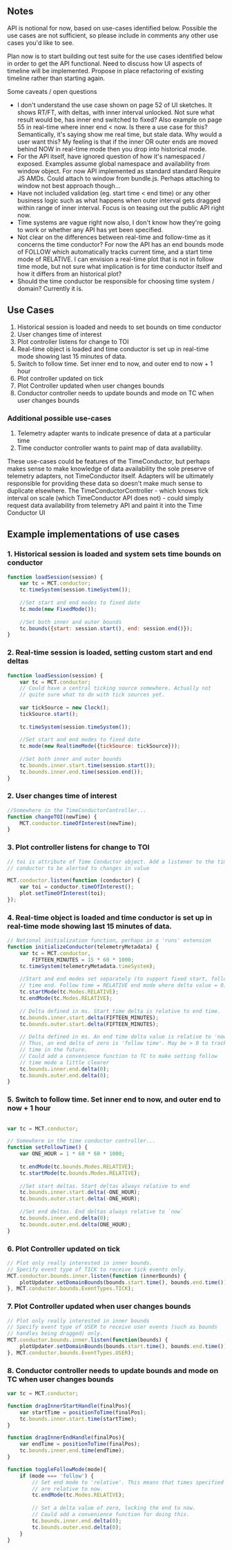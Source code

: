 ## Notes
API is notional for now, based on use-cases identified below. Possible the 
use cases are not sufficient, so please include in comments 
any other use cases you'd like to see. 

Plan now is to start building out test suite for the use cases identified below
in order to get the API functional. Need to discuss how UI aspects of timeline will be implemented.
Propose in place refactoring of existing timeline rather than starting again.

Some caveats / open questions
* I don't understand the use case shown on page 52 of UI sketches. It shows RT/FT, with deltas, 
with inner interval unlocked. Not sure what result would be, has inner end switched to fixed?
Also example on page 55 in real-time where inner end < now. Is there a use case for this? Semantically, it's saying
show me real time, but stale data. Why would a user want this? My feeling is that if the inner 
OR outer ends are moved behind NOW in real-time mode then you drop into historical mode.
* For the API itself, have ignored question of how it's namespaced / exposed. 
Examples assume global namespace and availability from window object. 
For now API implemented as standard standard Require JS AMDs. Could attach 
to window from bundle.js. Perhaps attaching to window not best approach though...
* Have not included validation (eg. start time < end time) or any other 
business logic such as what happens when outer interval gets dragged 
within range of inner interval. Focus is on teasing out the public API 
right now. 
* Time systems are vague right now also, I don't know how they're going 
to work or whether any API has yet been specified.
* Not clear on the differences between real-time and follow-time as it 
concerns the time conductor? For now the API has an end bounds mode
of FOLLOW which automatically tracks current time, and a start time mode 
of RELATIVE. I can envision a real-time plot that is not in follow time mode, 
but not sure what implication is for time conductor itself and how it 
differs from an historical plot?
* Should the time conductor be responsible for choosing time system / domain? Currently 
it is.

## Use Cases
1. Historical session is loaded and needs to set bounds on time conductor
2. User changes time of interest
3. Plot controller listens for change to TOI
4. Real-time object is loaded and time conductor is set up in real-time mode showing last 15 minutes of data.
5. Switch to follow time. Set inner end to now, and outer end to now + 1 hour
6. Plot controller updated on tick
7. Plot Controller updated when user changes bounds
8. Conductor controller needs to update bounds and mode on TC when user changes bounds

### Additional possible use-cases
1. Telemetry adapter wants to indicate presence of data at a particular time
2. Time conductor controller wants to paint map of data availability.

These use-cases could be features of the TimeConductor, but perhaps makes 
sense to make knowledge of data availability the sole preserve of telemetry 
adapters, not TimeConductor itself. Adapters will be ultimately responsible 
for providing these data so doesn't make much sense to duplicate elsewhere.
The TimeConductorController - which knows tick interval on scale (which 
TimeConductor API does not) - could simply request data availability from 
telemetry API and paint it into the Time Conductor UI

## Example implementations of use cases
### 1. Historical session is loaded and system sets time bounds on conductor
``` javascript
function loadSession(session) {
    var tc = MCT.conductor;
    tc.timeSystem(session.timeSystem());
    
    //Set start and end modes to fixed date
    tc.mode(new FixedMode());
        
    //Set both inner and outer bounds
    tc.bounds({start: session.start(), end: session.end()});
}
```

### 2. Real-time session is loaded, setting custom start and end deltas 
``` javascript
function loadSession(session) {
    var tc = MCT.conductor;
    // Could have a central ticking source somewhere. Actually not 
    // quite sure what to do with tick sources yet.
    
    var tickSource = new Clock();
    tickSource.start();
    
    tc.timeSystem(session.timeSystem());
    
    //Set start and end modes to fixed date
    tc.mode(new RealtimeMode({tickSource: tickSource}));
        
    //Set both inner and outer bounds
    tc.bounds.inner.start.time(session.start());
    tc.bounds.inner.end.time(session.end());
}
```


### 2. User changes time of interest
```javascript
//Somewhere in the TimeConductorController...
function changeTOI(newTime) {
    MCT.conductor.timeOfInterest(newTime);
}
```
### 3. Plot controller listens for change to TOI
```javascript
// toi is attribute of Time Conductor object. Add a listener to the time 
// conductor to be alerted to changes in value

MCT.conductor.listen(function (conductor) {
    var toi = conductor.timeOfInterest();
    plot.setTimeOfInterest(toi);
});
```
### 4. Real-time object is loaded and time conductor is set up in real-time mode showing last 15 minutes of data.
```javascript
// Notional initialization function, perhaps in a 'runs' extension
function initializeConductor(telemetryMetadata) {
    var tc = MCT.conductor,
        FIFTEEN_MINUTES = 15 * 60 * 1000;
    tc.timeSystem(telemetryMetadata.timeSystem);
    
    //Start and end modes set separately (to support fixed start, follow 
    // time end. Follow time = RELATIVE end mode where delta value = 0) 
    tc.startMode(tc.Modes.RELATIVE);
    tc.endMode(tc.Modes.RELATIVE);
    
    // Delta defined in ms. Start time delta is relative to end time.
    tc.bounds.inner.start.delta(FIFTEEN_MINUTES);
    tc.bounds.outer.start.delta(FIFTEEN_MINUTES);
    
    // Delta defined in ms. An end time delta value is relative to 'now'. 
    // Thus, an end delta of zero is 'follow time'. May be > 0 to track 
    // time in the future.
    // Could add a convenience function to TC to make setting follow 
    // time mode a little clearer
    tc.bounds.inner.end.delta(0);
    tc.bounds.outer.end.delta(0);
}
```
### 5. Switch to follow time. Set inner end to now, and outer end to now + 1 hour

```javascript

var tc = MCT.conductor;

// Somewhere in the time conductor controller...
function setFollowTime() {
    var ONE_HOUR = 1 * 60 * 60 * 1000;
    
    tc.endMode(tc.bounds.Modes.RELATIVE);
    tc.startMode(tc.bounds.Modes.RELATIVE);
    
    //Set start deltas. Start deltas always relative to end
    tc.bounds.inner.start.delta(-ONE_HOUR);
    tc.bounds.outer.start.delta(-ONE_HOUR);
    
    //Set end deltas. End deltas always relative to `now`
    tc.bounds.inner.end.delta(0);
    tc.bounds.outer.end.delta(ONE_HOUR);
}
```

### 6. Plot Controller updated on tick
``` javascript
// Plot only really interested in inner bounds.
// Specify event type of TICK to receive tick events only.
MCT.conductor.bounds.inner.listen(function (innerBounds) {
    plotUpdater.setDomainBounds(bounds.start.time(), bounds.end.time());
}, MCT.conductor.bounds.EventTypes.TICK);
```

### 7. Plot Controller updated when user changes bounds
``` javascript
// Plot only really interested in inner bounds
// Specify event type of USER to receive user events (such as bounds 
// handles being dragged) only.
MCT.conductor.bounds.inner.listen(function(bounds) {
    plotUpdater.setDomainBounds(bounds.start.time(), bounds.end.time());
}, MCT.conductor.bounds.EventTypes.USER);
```

### 8. Conductor controller needs to update bounds and mode on TC when user changes bounds
```javascript
var tc = MCT.conductor;

function dragInnerStartHandle(finalPos){
    var startTime = positionToTime(finalPos);
    tc.bounds.inner.start.time(startTime);
}

function dragInnerEndHandle(finalPos){
    var endTime = positionToTime(finalPos);
    tc.bounds.inner.end.time(endTime);
}

function toggleFollowMode(mode){
    if (mode === 'follow') {
        // Set end mode to 'relative'. This means that times specified 
        // are relative to now.
        tc.endMode(tc.Modes.RELATIVE);
        
        // Set a delta value of zero, locking the end to now.
        // Could add a convenience function for doing this.
        tc.bounds.inner.end.delta(0);
        tc.bounds.outer.end.delta(0);
    }
}

```